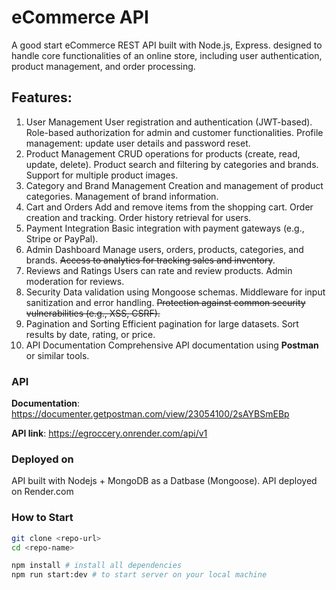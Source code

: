 # eCommerce API

A good start eCommerce REST API built with Node.js, Express. designed to handle core functionalities of an online store, including user authentication, product management, and order processing.

## Features:

1. User Management
   User registration and authentication (JWT-based).
   Role-based authorization for admin and customer functionalities.
   Profile management: update user details and password reset.
2. Product Management
   CRUD operations for products (create, read, update, delete).
   Product search and filtering by categories and brands.
   Support for multiple product images.
3. Category and Brand Management
   Creation and management of product categories.
   Management of brand information.
4. Cart and Orders
   Add and remove items from the shopping cart.
   Order creation and tracking.
   Order history retrieval for users.
5. Payment Integration
   Basic integration with payment gateways (e.g., Stripe or PayPal).
6. Admin Dashboard
   Manage users, orders, products, categories, and brands.
   <del>Access to analytics for tracking sales and inventory</del>.
7. Reviews and Ratings
   Users can rate and review products.
   Admin moderation for reviews.
8. Security
   Data validation using Mongoose schemas.
   Middleware for input sanitization and error handling.
   <del>Protection against common security vulnerabilities (e.g., XSS, CSRF).</del>
9. Pagination and Sorting
   Efficient pagination for large datasets.
   Sort results by date, rating, or price.
10. API Documentation
    Comprehensive API documentation using **Postman** or similar tools.

### API

**Documentation**: https://documenter.getpostman.com/view/23054100/2sAYBSmEBp

**API link**: https://egroccery.onrender.com/api/v1

### Deployed on

API built with Nodejs + MongoDB as a Datbase (Mongoose).
API deployed on Render.com

### How to Start

```bash
git clone <repo-url>
cd <repo-name>

npm install # install all dependencies
npm run start:dev # to start server on your local machine
```
